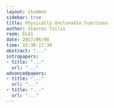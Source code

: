 ```yaml
---
layout: student
sidebar: true
title: Physically Unclonable Functions
author: Stavros Tzilis
room: EL41
date: 2017/06/06
time: 15:30-17:30
abstract: "..."
intropapers:
- title: "..."
  url: "..."
advancedpapers:
- title: "..."
  url: "..."
- title: "..."
  url: "..."
---
```


